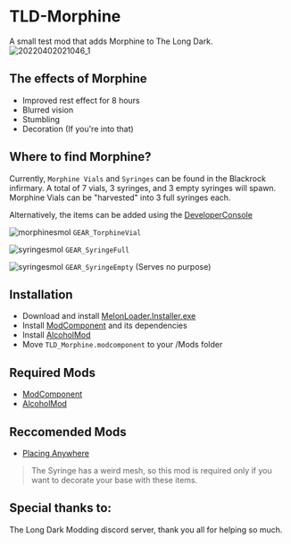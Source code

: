 # TLD-Morphine

A small test mod that adds Morphine to The Long Dark.
![20220402021046_1](https://user-images.githubusercontent.com/102776369/161359073-25bd7862-7567-4229-848c-7004e55fbeb4.jpg)

## The effects of Morphine
* Improved rest effect for 8 hours
* Blurred vision
* Stumbling
* Decoration (If you're into that)

## Where to find Morphine?
Currently, `Morphine Vials` and `Syringes` can be found in the Blackrock infirmary. A total of 7 vials, 3 syringes, and 3 empty syringes will spawn. 
Morphine Vials can be "harvested" into 3 full syringes each.

Alternatively, the items can be added using the [DeveloperConsole](https://github.com/FINDarkside/TLD-Developer-Console)

![morphinesmol](https://user-images.githubusercontent.com/102776369/161359964-30bdad30-2833-4b04-b8a2-d155dbd95962.png) `GEAR_TorphineVial`

![syringesmol](https://user-images.githubusercontent.com/102776369/161359991-2be1021a-c98a-4d66-af19-82140de548c2.png) `GEAR_SyringeFull`

![syringesmol](https://user-images.githubusercontent.com/102776369/161359996-6c7eebb0-b8f2-4ab2-9b04-f35ef7c3bfab.png) `GEAR_SyringeEmpty` (Serves no purpose)

## Installation
* Download and install [MelonLoader.Installer.exe](https://github.com/HerpDerpinstine/MelonLoader/releases/latest/download/MelonLoader.Installer.exe)
* Install [ModComponent](https://github.com/ds5678/ModComponent) and its dependencies
* Install [AlcoholMod](https://github.com/ds5678/AlcoholMod)
* Move `TLD_Morphine.modcomponent` to your /Mods folder

## Required Mods
* [ModComponent](https://github.com/ds5678/ModComponent)
* [AlcoholMod](https://github.com/ds5678/AlcoholMod)

## Reccomended Mods
* [Placing Anywhere](https://github.com/Xpazeman/tld-placing-anywhere)
> The Syringe has a weird mesh, so this mod is required only if you want to decorate your base with these items.

## Special thanks to:
The Long Dark Modding discord server, thank you all for helping so much.
